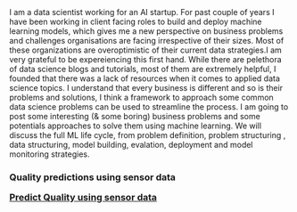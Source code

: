 <html>
  <head>
    <title>Aman Sharma</title>
  </head>
  <body>
  I am a data scientist working for an AI startup. For past couple of years I have been working in client facing roles to build and deploy machine learning models, which gives me a new perspective on business problems and challenges organisations are facing irrespective of their sizes. Most of these organizations are overoptimistic of their current data strategies.I am very grateful to be expereiencing this first hand. While there are pelethora of data science blogs and tutorials, most of them are extremely helpful, I founded that there was a lack of resources when it comes to applied data science topics. I understand that every business is different and so is their problems and solutions, I think a framework to approach some common data science problems can be used to streamline the process. 
I am going to post some interesting (& some boring) business problems and some potentials approaches to solve them using machine learning. We will discuss the full ML life cycle, from problem definition, problem structuring , data structuring, model building, evalation, deployment and model monitoring strategies. 

<h3> Quality predictions using sensor data
<p><a href="https://github.com/aman-sharma-nine/sensor-defects">Predict Quality using sensor data</a></p>

</h3>
  </body>
</html>
